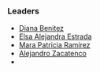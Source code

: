 ### Leaders

* [Diana Benitez](mailto:diana.benitez@owasp.org)
* [Elsa Alejandra Estrada]()
* [Mara Patricia Ramírez]()
* [Alejandro Zacatenco](mailto:alejandro.zacatenco@owasp.org)
* 
